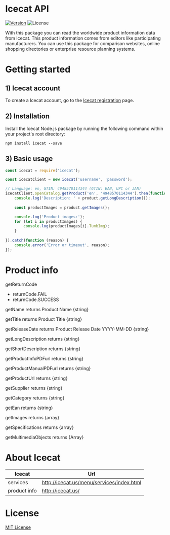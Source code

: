 # Icecat API
[![Version][npm-image]][npm-url] ![License][license-image]


With this package you can read the worldwide product information data from Icecat. This product information comes from editors like participating manufacturers. You can use this package for comparison websites, online shopping directories or enterprise resource planning systems. 



# Getting started

## 1) Icecat account
To create a Icecat account, go to the [Icecat registration](https://icecat.biz/registration/) page.

## 2) Installation
Install the Icecat Node.js package by running the following command within your project's root directory:

```
npm install icecat --save
```

## 3) Basic usage

```js
const icecat = require('icecat');

const icecatClient = new icecat('username', 'password');

// Language: en, GTIN: 4948570114344 (GTIN: EAN, UPC or JAN) 
icecatClient.openCatalog.getProduct('en', '4948570114344').then(function (product) {
    console.log('Description: ' + product.getLongDescription());
    
    const productImages = product.getImages();

    console.log('Product images:');
    for (let i in productImages) {
        console.log(productImages[i].TumbImg);
    }
    
}).catch(function (reason) {
    console.error('Error or timeout', reason);
});
```

# Product info

getReturnCode
- returnCode.FAIL
- returnCode.SUCCESS

getName
returns Product Name {string}

getTitle
returns Product Title {string}

getReleaseDate
returns Product Release Date YYYY-MM-DD {string}

getLongDescription
returns {string}

getShortDescription
returns {string}

getProductInfoPDFurl
returns {string}

getProductManualPDFurl
returns {string}

getProductUrl
returns {string}

getSupplier
returns {string}

getCategory
returns {string}

getEan
returns {string}

getImages
returns {array}

getSpecifications
returns {array}

getMultimediaObjects
returns {Array}

# About Icecat

| Icecat           | Url                                       |
|------------------|-------------------------------------------|
| services         | http://icecat.us/menu/services/index.html |
| product info     | http://icecat.us/                         | 

# License
[MIT License](https://github.com/GreenCore/icecat/blob/master/LICENSE)

[npm-image]: https://img.shields.io/npm/v/icecat.svg
[npm-url]: https://npmjs.org/package/icecat
[license-image]: https://img.shields.io/npm/l/icecat.svg